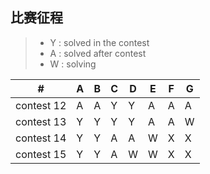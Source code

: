 ## 比赛征程
> * Y : solved in the contest
> * A : solved after contest
> * W : solving



  \# |  A  |  B  |  C  |  D  |  E  |  F  |  G  
---|---|---|---|---|---|---|---
|contest 12|A|A|Y|Y|A|A|A
|contest 13|Y|Y|Y|Y|A|A|W
|contest 14|Y|Y|A|A|W|X|X|
|contest 15|Y|Y|A|W|W|X|X|

